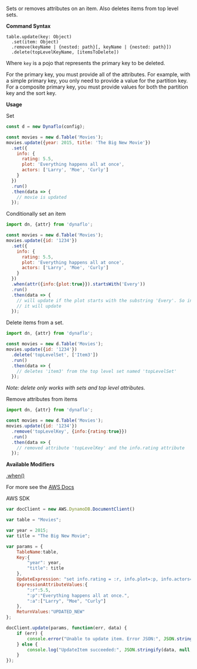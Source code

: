 Sets or removes attributes on an item. Also deletes items from top level sets.

**Command Syntax**
```
table.update(key: Object)
  .set(item: Object)
  .remove(keyName | {nested: path}[, keyName | {nested: path}])
  .delete(topLevelKeyName, [itemsToDelete])
```

Where `key` is a pojo that represents the primary key to be deleted.

For the primary key, you must provide all of the attributes. For example, with a simple primary key, you only need to provide a value for the partition key. For a composite primary key, you must provide values for both the partition key and the sort key.

**Usage**

Set

```javascript
const d = new Dynaflo(config);

const movies = new d.Table('Movies');
movies.update({year: 2015, title: 'The Big New Movie'})
  .set({
    info: {
      rating: 5.5,
      plot: 'Everything happens all at once',
      actors: ['Larry', 'Moe', 'Curly']
    }
  })
  .run()
  .then(data => {
    // movie is updated
  });
```

Conditionally set an item

```javascript
import dn, {attr} from 'dynaflo';

const movies = new d.Table('Movies');
movies.update({id: '1234'})
  .set({
    info: {
      rating: 5.5,
      plot: 'Everything happens all at once',
      actors: ['Larry', 'Moe', 'Curly']
    }
  })
  .when(attr({info:{plot:true}}).startsWith('Every'))
  .run()
  .then(data => {
    // will update if the plot starts with the substring 'Every'. So in this case 
    // it will update
  });
```

Delete items from a set.

```javascript
import dn, {attr} from 'dynaflo';

const movies = new d.Table('Movies');
movies.update({id: '1234'})
  .delete('topLevelSet', ['Item3'])
  .run()
  .then(data => {
    // deletes 'item3' from the top level set named 'topLevelSet' 
  });
```

*Note: delete only works with sets and top level attributes.*

Remove attributes from items

```javascript
import dn, {attr} from 'dynaflo';

const movies = new d.Table('Movies');
movies.update({id: '1234'})
  .remove('topLevelKey', {info:{rating:true}})
  .run()
  .then(data => {
    // removed attribute 'topLevelKey' and the info.rating attribute 
  });
```

**Available Modifiers**

[.when()](/modifiers/when.md) <br>

For more see the [AWS Docs](http://docs.aws.amazon.com/amazondynamodb/latest/APIReference/API_UpdateItem.html)

AWS SDK

```javascript
var docClient = new AWS.DynamoDB.DocumentClient()

var table = "Movies";

var year = 2015;
var title = "The Big New Movie";

var params = {
    TableName:table,
    Key:{
        "year": year,
        "title": title
    },
    UpdateExpression: "set info.rating = :r, info.plot=:p, info.actors=:a",
    ExpressionAttributeValues:{
        ":r":5.5,
        ":p":"Everything happens all at once.",
        ":a":["Larry", "Moe", "Curly"]
    },
    ReturnValues:"UPDATED_NEW"
};

docClient.update(params, function(err, data) {
    if (err) {
        console.error("Unable to update item. Error JSON:", JSON.stringify(err, null, 2));
    } else {
        console.log("UpdateItem succeeded:", JSON.stringify(data, null, 2));
    }
});
```
